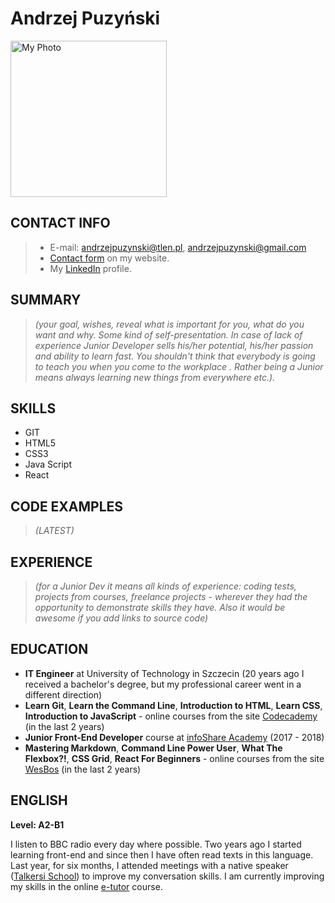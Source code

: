 # Andrzej Puzyński

<img src="https://andrzejpuzynski.github.io/images/andrzej.jpg" width="250" height="250" alt="My Photo">

## CONTACT INFO

> * E-mail: andrzejpuzynski@tlen.pl, andrzejpuzynski@gmail.com
> * [Contact form](https://andrzejpuzynski.github.io/#contact-me) on my website.
> * My [LinkedIn](https://www.linkedin.com/in/andrzejpuzynski/?originalSubdomain=pl) profile.

## SUMMARY
> *(your goal, wishes, reveal what is important for you, what do you want and why.
Some kind of self-presentation. In case of lack of experience  Junior Developer sells his/her potential, his/her passion and ability to learn fast. You shouldn't think that everybody is going to teach you when you come to the workplace . Rather being a Junior means always
learning new things from everywhere etc.).*

## SKILLS

- GIT
- HTML5
- CSS3
- Java Script
- React

## CODE EXAMPLES 

> *(LATEST)*

## EXPERIENCE

> *(for a Junior Dev it means all kinds of experience: coding tests, projects from courses,
freelance projects - wherever they had the opportunity to demonstrate skills they have.
Also it would be awesome if you add links to source code)*

## EDUCATION

- **IT Engineer** at University of Technology in Szczecin (20 years ago I received a bachelor's degree, but my professional career went in a different direction)
- **Learn Git**, **Learn the Command Line**, **Introduction to HTML**, **Learn CSS**, **Introduction to JavaScript** - online courses from the site [Codecademy](https://www.codecademy.com/catalog/subject/all) (in the last 2 years)
- **Junior Front-End Developer** course at [infoShare Academy](https://infoshareacademy.com/) (2017 - 2018)
- **Mastering Markdown**, **Command Line Power User**, **What The Flexbox?!**, **CSS Grid**, **React For Beginners** - online courses from the site [WesBos](https://wesbos.com/courses/) (in the last 2 years)


## ENGLISH

**Level: A2-B1**

I listen to BBC radio every day where possible.
Two years ago I started learning front-end and since then I have often read texts in this language.
Last year, for six months, I attended meetings with a native speaker ([Talkersi School](https://talkersi.pl/)) to improve my conversation skills.
I am currently improving my skills in the online [e-tutor](https://www.etutor.pl/) course.
